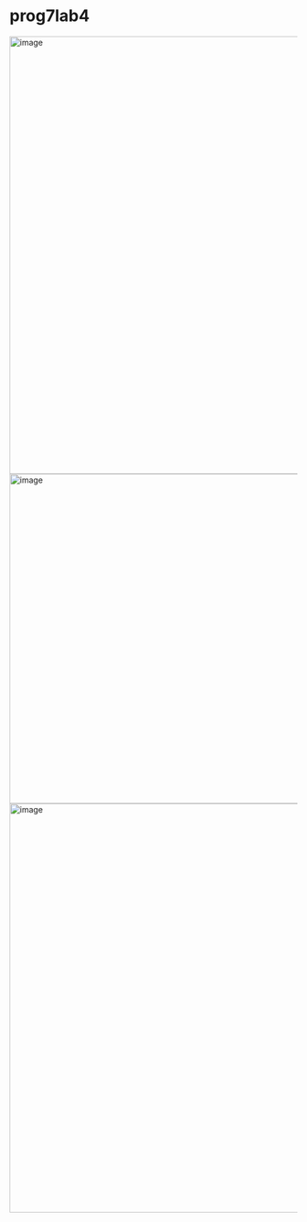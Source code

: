 # prog7lab4
<img width="1854" height="766" alt="image" src="https://github.com/user-attachments/assets/c2138260-2b34-4fca-b0a1-43f1286895b1" />
<img width="858" height="577" alt="image" src="https://github.com/user-attachments/assets/4fcd166c-f774-41a8-baad-5c42dfc6d326" />
<img width="1859" height="716" alt="image" src="https://github.com/user-attachments/assets/728719b1-f3dc-4933-89e0-220b22580fbc" />
